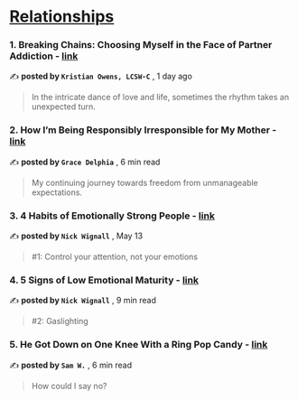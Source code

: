 
<h1><a href=https://medium.com/tag/relationships/recommended target="_blank" rel="noopener noreferrer">Relationships</a></h1>
<h3>1. Breaking Chains: Choosing Myself in the Face of Partner Addiction - <a href=https://medium.com/@kowensmsw/breaking-chains-choosing-myself-in-the-face-of-partner-addiction-4d2cab0879ec?source=tag_recommended_feed---------0-84----------relationships----------0cd36a87_15e9_41b5_bcca_893c37ee166b------- target="_blank" rel="noopener noreferrer">link</a></h3>

✍️ **posted by `Kristian Owens, LCSW-C`** <date> , 1 day ago</date>

<blockquote>In the intricate dance of love and life, sometimes the rhythm takes an unexpected turn.</blockquote>

<h3>2. How I’m Being Responsibly Irresponsible for My Mother - <a href=https://medium.com/@theheartprevails/how-im-being-responsibly-irresponsible-for-my-mother-f6a8c46f20f5?source=tag_recommended_feed---------1-107----------relationships----------0cd36a87_15e9_41b5_bcca_893c37ee166b------- target="_blank" rel="noopener noreferrer">link</a></h3>

✍️ **posted by `Grace Delphia`** <date> , 6 min read</date>

<blockquote>My continuing journey towards freedom from unmanageable expectations.</blockquote>

<h3>3. 4 Habits of Emotionally Strong People - <a href=https://medium.com/@nickwignall/4-habits-of-emotionally-strong-people-35c1255ba5d4?source=tag_recommended_feed---------2-85----------relationships----------0cd36a87_15e9_41b5_bcca_893c37ee166b------- target="_blank" rel="noopener noreferrer">link</a></h3>

✍️ **posted by `Nick Wignall`** <date> , May 13</date>

<blockquote>#1: Control your attention, not your emotions</blockquote>

<h3>4. 5 Signs of Low Emotional Maturity - <a href=https://medium.com/@nickwignall/5-signs-of-low-emotional-maturity-21d0d1a0f449?source=tag_recommended_feed---------3-84----------relationships----------0cd36a87_15e9_41b5_bcca_893c37ee166b------- target="_blank" rel="noopener noreferrer">link</a></h3>

✍️ **posted by `Nick Wignall`** <date> , 9 min read</date>

<blockquote>#2: Gaslighting</blockquote>

<h3>5. He Got Down on One Knee With a Ring Pop Candy - <a href=https://medium.com/bouncin-and-behavin-blogs/he-got-down-on-one-knee-with-a-ring-pop-candy-10a7c8462702?source=tag_recommended_feed---------4-107----------relationships----------0cd36a87_15e9_41b5_bcca_893c37ee166b------- target="_blank" rel="noopener noreferrer">link</a></h3>

✍️ **posted by `Sam W.`** <date> , 6 min read</date>

<blockquote>How could I say no?</blockquote>

